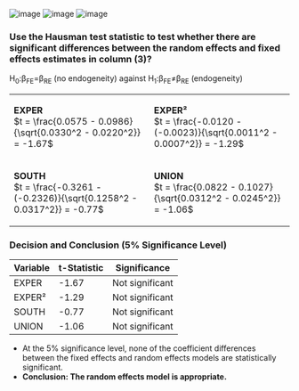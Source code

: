 ![image](https://github.com/user-attachments/assets/000db811-d36e-4ac3-a9f9-d4392132afed)
![image](https://github.com/user-attachments/assets/5327f9da-2e22-4409-8d96-f6881c892132) ![image](https://github.com/user-attachments/assets/56e54b40-fd51-49e0-808c-cfe7d28bd359)


### Use the Hausman test statistic to test whether there are significant differences between the random effects and fixed effects estimates in column (3)?

H<sub>0</sub>:β<sub>FE</sub>=β<sub>RE</sub> (no endogeneity) against H<sub>1</sub>:β<sub>FE</sub>≠β<sub>RE</sub> (endogeneity)

<table>
<tr>
<td>

**EXPER**  
$t = \frac{0.0575 - 0.0986}{\sqrt{0.0330^2 - 0.0220^2}} = -1.67$

</td>
<td>

**EXPER²**  
$t = \frac{-0.0120 - (-0.0023)}{\sqrt{0.0011^2 - 0.0007^2}} = -1.29$

</td>
</tr>

<tr>
<td>

**SOUTH**  
$t = \frac{-0.3261 - (-0.2326)}{\sqrt{0.1258^2 - 0.0317^2}} = -0.77$

</td>
<td>

**UNION**  
$t = \frac{0.0822 - 0.1027}{\sqrt{0.0312^2 - 0.0245^2}} = -1.06$

</td>
</tr>
</table>

### Decision and Conclusion (5% Significance Level)

| Variable | t-Statistic | Significance |
|----------|-------------|--------------|
| EXPER    | -1.67       | Not significant |
| EXPER²   | -1.29       | Not significant |
| SOUTH    | -0.77       | Not significant |
| UNION    | -1.06       | Not significant |

- At the 5% significance level, none of the coefficient differences between the fixed effects and random effects models are statistically significant.
- **Conclusion: The random effects model is appropriate.**

